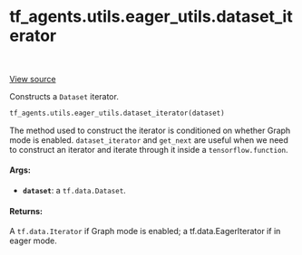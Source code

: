 <div itemscope itemtype="http://developers.google.com/ReferenceObject">
<meta itemprop="name" content="tf_agents.utils.eager_utils.dataset_iterator" />
<meta itemprop="path" content="Stable" />
</div>

# tf_agents.utils.eager_utils.dataset_iterator

<table class="tfo-notebook-buttons tfo-api" align="left">
</table>

<a target="_blank" href="https://github.com/tensorflow/agents/tree/master/tf_agents/utils/eager_utils.py">View
source</a>

Constructs a `Dataset` iterator.

``` python
tf_agents.utils.eager_utils.dataset_iterator(dataset)
```



<!-- Placeholder for "Used in" -->

The method used to construct the iterator is conditioned on whether Graph mode
is enabled. `dataset_iterator` and `get_next` are useful when we need to
construct an iterator and iterate through it inside a `tensorflow.function`.

#### Args:

* <b>`dataset`</b>: a `tf.data.Dataset`.

#### Returns:

A `tf.data.Iterator` if Graph mode is enabled; a tf.data.EagerIterator if in
eager mode.
